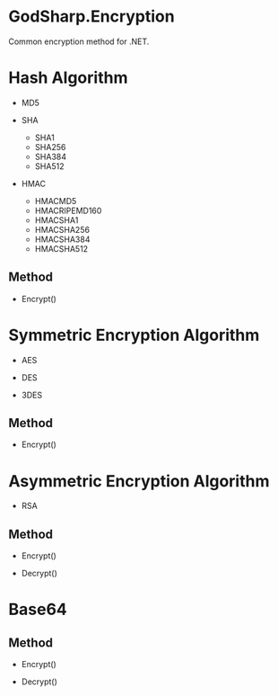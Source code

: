 # GodSharp.Encryption
Common encryption method for .NET.

# Hash Algorithm

- MD5

- SHA
  - SHA1
  - SHA256
  - SHA384
  - SHA512


- HMAC
  - HMACMD5
  - HMACRIPEMD160
  - HMACSHA1
  - HMACSHA256
  - HMACSHA384
  - HMACSHA512

## Method

- Encrypt()



# Symmetric Encryption Algorithm

- AES

- DES

- 3DES

## Method

- Encrypt()

# Asymmetric Encryption Algorithm

- RSA

## Method

- Encrypt()

- Decrypt()

# Base64

## Method

- Encrypt()

- Decrypt()